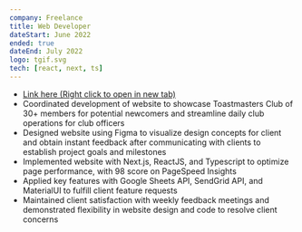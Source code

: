 ```yaml
---
company: Freelance
title: Web Developer
dateStart: June 2022
ended: true
dateEnd: July 2022
logo: tgif.svg
tech: [react, next, ts]
---
```


- [Link here (Right click to open in new tab)](https://tgiftoastmaster.com)
- Coordinated development of website to showcase Toastmasters Club of 30+ members for potential newcomers and streamline daily club operations for club officers
- Designed website using Figma to visualize design concepts for client and obtain instant feedback after communicating with clients to establish project goals and milestones
- Implemented website with Next.js, ReactJS, and Typescript to optimize page performance, with 98 score on PageSpeed Insights
- Applied key features with Google Sheets API, SendGrid API, and MaterialUI to fulfill client feature requests
- Maintained client satisfaction with weekly feedback meetings and demonstrated flexibility in website design and code to resolve client concerns
